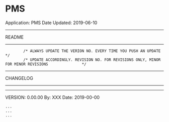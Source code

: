 # PMS
Application: PMS
Date Updated: 2019-06-10

**************************************************************************************
README
**************************************************************************************
			/* ALWAYS UPDATE THE VERION NO. EVERY TIME YOU PUSH AN UPDATE 									*/	
			/* UPDATE ACCORDINGLY. REVISION NO. FOR REVISIONS ONLY, MINOR FOR MINOR REVISIONS				*/

**************************************************************************************
CHANGELOG
**************************************************************************************
------------------------------------------------------------------------------------------------------------------------------
VERSION: 0.00.00
By: XXX
Date: 2019-00-00

	...
	...
	...